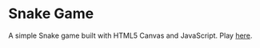 # Snake Game

A simple Snake game built with HTML5 Canvas and JavaScript. Play [here](https://franciscojaviermartin.github.io/snake-game/).
